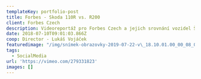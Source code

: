 ```yaml
---
templateKey: portfolio-post
title: Forbes - Skoda 110R vs. R200
client: Forbes Czech
description: Videoreportáž pro Forbes Czech a jejich srovnání vozidel Škoda 110R a R200.
date: 2018-07-10T09:01:03.866Z
coop: Director - Lukáš Vojáček
featuredimage: "/img/snímek-obrazovky-2019-07-22-v\_18.10.01.00_00_08_03.still006.jpg"
tags:
  - SocialMedia
url: 'https://vimeo.com/279331823'
images: []
---
```


